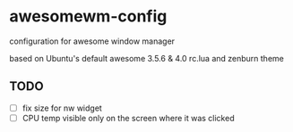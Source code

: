 # awesomewm-config
configuration for awesome window manager

based on Ubuntu's default awesome 3.5.6 & 4.0 rc.lua and zenburn theme

## TODO
- [ ] fix size for nw widget
- [ ] CPU temp visible only on the screen where it was clicked
